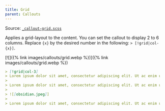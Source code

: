 ```yaml
---
title: Grid
parent: Callouts
---
```


Source: [`_callout-grid.scss`](https://github.com/ElsaTam/obsidian-fancy-a-story/blob/main/postcss/editor/callouts/_callout-grid.scss)

Applies a grid-layout to the content. You can set the callout to display 2 to 6 columns. Replace `{x}` by the desired number in the following: `> [!grid|col-{x}]`.

[![]({% link images/callouts/grid.webp %})]({% link images/callouts/grid.webp %})

```markdown
> [!grid|col-3]
> Lorem ipsum dolor sit amet, consectetur adipiscing elit. Ut ac enim ut sapien imperdiet gravida. Nulla sed turpis et neque tincidunt convallis.
> 
> Lorem ipsum dolor sit amet, consectetur adipiscing elit. Ut ac enim ut sapien imperdiet gravida. Nulla sed turpis et neque tincidunt convallis. Phasellus posuere nisi eros, non tincidunt erat tincidunt ut.
> 
> ![[obsidian.jpeg]]
> 
> Lorem ipsum dolor sit amet, consectetur adipiscing elit. Ut ac enim ut sapien imperdiet gravida. Nulla sed turpis et neque tincidunt convallis. Phasellus posuere nisi eros, non tincidunt erat tincidunt ut.
```